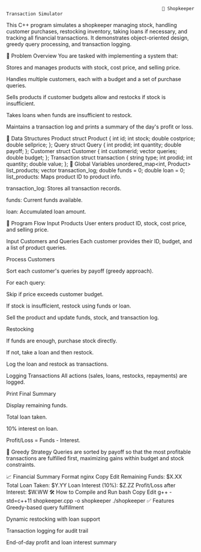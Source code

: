                                                               🛒 Shopkeeper Transaction Simulator

This C++ program simulates a shopkeeper managing stock, handling customer purchases, restocking inventory, taking loans if necessary, and tracking all financial transactions. It demonstrates object-oriented design, greedy query processing, and transaction logging.

📌 Problem Overview
You are tasked with implementing a system that:

Stores and manages products with stock, cost price, and selling price.

Handles multiple customers, each with a budget and a set of purchase queries.

Sells products if customer budgets allow and restocks if stock is insufficient.

Takes loans when funds are insufficient to restock.

Maintains a transaction log and prints a summary of the day's profit or loss.

🧱 Data Structures
Product
struct Product {
    int id;
    int stock;
    double costprice;
    double sellprice;
};
Query
struct Query {
    int prodid;
    int quantity;
    double payoff;
};
Customer
struct Customer {
    int customerid;
    vector<Query> queries;
    double budget;
};
Transaction
struct transaction {
    string type;
    int prodid;
    int quantity;
    double value;
};
💾 Global Variables
unordered_map<int, Product> list_products;
vector<transaction> transaction_log;
double funds = 0;
double loan = 0;
list_products: Maps product ID to product info.

transaction_log: Stores all transaction records.

funds: Current funds available.

loan: Accumulated loan amount.

🔄 Program Flow
Input Products
User enters product ID, stock, cost price, and selling price.

Input Customers and Queries
Each customer provides their ID, budget, and a list of product queries.

Process Customers

Sort each customer's queries by payoff (greedy approach).

For each query:

Skip if price exceeds customer budget.

If stock is insufficient, restock using funds or loan.

Sell the product and update funds, stock, and transaction log.

Restocking

If funds are enough, purchase stock directly.

If not, take a loan and then restock.

Log the loan and restock as transactions.

Logging Transactions
All actions (sales, loans, restocks, repayments) are logged.

Print Final Summary

Display remaining funds.

Total loan taken.

10% interest on loan.

Profit/Loss = Funds - Interest.

🧠 Greedy Strategy
Queries are sorted by payoff so that the most profitable transactions are fulfilled first, maximizing gains within budget and stock constraints.

📈 Financial Summary Format
nginx
Copy
Edit
Remaining Funds: $X.XX
Total Loan Taken: $Y.YY
Loan Interest (10%): $Z.ZZ
Profit/Loss after Interest: $W.WW
🛠️ How to Compile and Run
bash
Copy
Edit
g++ -std=c++11 shopkeeper.cpp -o shopkeeper
./shopkeeper
✅ Features
Greedy-based query fulfillment

Dynamic restocking with loan support

Transaction logging for audit trail

End-of-day profit and loan interest summary
